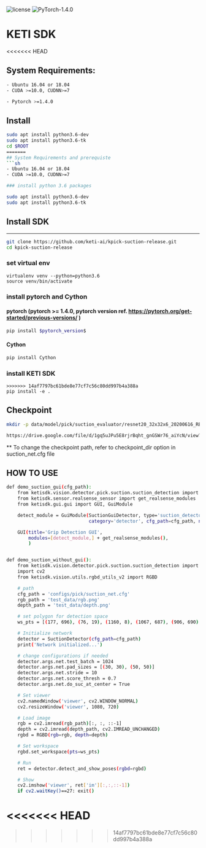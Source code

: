 ![license](https://img.shields.io/badge/license-MIT-green) ![PyTorch-1.4.0](https://img.shields.io/badge/PyTorch-1.4.0-blue)
# KETI SDK
<<<<<<< HEAD
## System Requirements:
```sh
- Ubuntu 16.04 or 18.04
- CUDA >=10.0, CUDNN>=7
```
```sh
- Pytorch >=1.4.0
```
## Install
```sh
sudo apt install python3.6-dev
sudo apt install python3.6-tk
cd $ROOT
=======
## System Requirements and prerequiste
```sh
- Ubuntu 16.04 or 18.04
- CUDA >=10.0, CUDNN>=7

### install python 3.6 packages

sudo apt install python3.6-dev
sudo apt install python3.6-tk
```

## Install SDK

---

```sh
git clone https://github.com/keti-ai/kpick-suction-release.git
cd kpick-suction-release
```
### set virtual env
```
virtualenv venv --python=python3.6
source venv/bin/activate
```
### install pytorch and Cython
#### pytorch (pytorch >= 1.4.0, pytorch version ref. https://pytorch.org/get-started/previous-versions/ )
``` sh
pip install $pytorch_version$
```
#### Cython
```sh
pip install Cython
```
### install KETI SDK
```
>>>>>>> 14af7797bc61bde8e77cf7c56c80dd997b4a388a
pip install -e .
```
## Checkpoint
``` sh
mkdir -p data/model/pick/suction_evaluator/resnet20_32x32x6_20200616_RB_CH_cmb_0519_0522_0526_0604_0605_norm_vec
```
```sh
https://drive.google.com/file/d/1gq5uJPu5E8rjrBqht_gnGSWr76_aiYcN/view?usp=sharing
```
** To change the checkpoint path, refer to checkpoint_dir option in suction_net.cfg file

## HOW TO USE
```sh
def demo_suction_gui(cfg_path):
    from ketisdk.vision.detector.pick.suction.suction_detection import SuctionGuiDetector
    from ketisdk.sensor.realsense_sensor import get_realsense_modules
    from ketisdk.gui.gui import GUI, GuiModule

    detect_module = GuiModule(SuctionGuiDetector, type='suction_detector', name='Suction Detector',
                              category='detector', cfg_path=cfg_path, num_method=6)

    GUI(title='Grip Detection GUI',
        modules=[detect_module,] + get_realsense_modules(),
        )
```
```sh

def demo_suction_without_gui():
    from ketisdk.vision.detector.pick.suction.suction_detection import SuctionDetector
    import cv2
    from ketisdk.vision.utils.rgbd_utils_v2 import RGBD

    # path
    cfg_path = 'configs/pick/suction_net.cfg'
    rgb_path = 'test_data/rgb.png'
    depth_path = 'test_data/depth.png'

    # set polygon for detection space
    ws_pts = [(177, 696), (76, 19), (1160, 8), (1067, 687), (906, 690), (776, 566), (727, 564), (724, 604), (766, 693)]

    # Initialize network
    detector = SuctionDetector(cfg_path=cfg_path)
    print('Network initialized...')

    # change configurations if needed
    detector.args.net.test_batch = 1024
    detector.args.net.pad_sizes = [(30, 30), (50, 50)]
    detector.args.net.stride = 10
    detector.args.net.score_thresh = 0.7
    detector.args.net.do_suc_at_center = True

    # Set viewer
    cv2.namedWindow('viewer', cv2.WINDOW_NORMAL)
    cv2.resizeWindow('viewer', 1080, 720)

    # Load image
    rgb = cv2.imread(rgb_path)[:, :, ::-1]
    depth = cv2.imread(depth_path, cv2.IMREAD_UNCHANGED)
    rgbd = RGBD(rgb=rgb, depth=depth)

    # Set workspace
    rgbd.set_workspace(pts=ws_pts)

    # Run
    ret = detector.detect_and_show_poses(rgbd=rgbd)

    # Show
    cv2.imshow('viewer', ret['im'][:,:,::-1])
    if cv2.waitKey()==27: exit()
```



















<<<<<<< HEAD
=======

>>>>>>> 14af7797bc61bde8e77cf7c56c80dd997b4a388a
